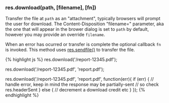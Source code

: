<h3 id='res.download'>res.download(path, [filename], [fn])</h3>

Transfer the file at `path` as an "attachment",
typically browsers will prompt the user for download. The
Content-Disposition "filename=" parameter, aka the one
that will appear in the brower dialog is set to `path`
by default, however you may provide an override `filename`.

When an error has ocurred or transfer is complete the optional
callback `fn` is invoked. This method uses <a href="#res.sendfile">res.sendfile()</a>
to transfer the file.

{% highlight js %}
res.download('/report-12345.pdf');

res.download('/report-12345.pdf', 'report.pdf');

res.download('/report-12345.pdf', 'report.pdf', function(err){
  if (err) {
    // handle error, keep in mind the response may be partially-sent
    // so check res.headerSent
  } else {
    // decrement a download credit etc
  }
});
{% endhighlight %}
